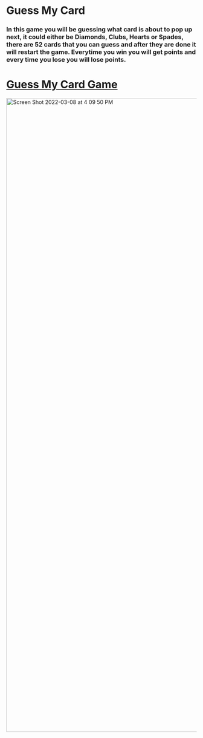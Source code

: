 # Guess My Card

### In this game you will be guessing what card is about to pop up next, it could either be Diamonds, Clubs, Hearts or Spades, there are 52 cards that you can guess and after they are done it will restart the game. Everytime you win you will get points and every time you lose you will lose points.

# [Guess My Card Game](https://card-game-matildadelacourt.netlify.app)


<img width="1678" alt="Screen Shot 2022-03-08 at 4 09 50 PM" src="https://user-images.githubusercontent.com/73936419/157325601-0bb8c4a2-8b9e-4e6a-a86d-bd50812ebac8.png">
